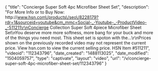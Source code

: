 {
    "title": "Concierge Super Soft 4pc Microfiber Sheet Set",
    "description": "For More Info or to Buy Now: http:\/\/www.hsn.com\/products\/seo\/8228179?rdr=1&sourceid=youtube&cm_mmc=Social-_-Youtube-_-ProductVideo-_-511211\r\nConcierge Collection Super Soft 4piece Microfiber Sheet Set\nYou deserve more more softness, more bang for your buck and more of the things you need most. This sheet set is spoton with the...\r\nPrices shown on the previously recorded video may not represent the current price.  View hsn.com to view the current selling price. HSN Item #511211",
    "videoid": "112343796",
    "date_created": "1488113025",
    "date_modified": "1504059757",
    "type": "captivate",
    "layout": "video",
    "url": "\/v\/concierge-super-soft-4pc-microfiber-sheet-set\/112343796"
}